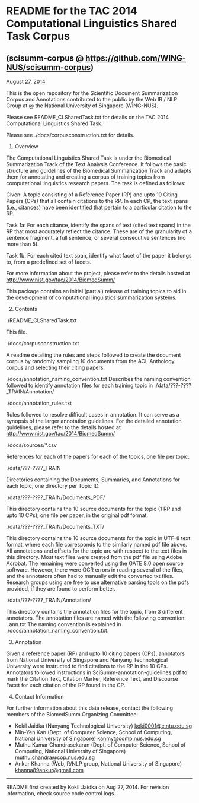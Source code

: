 # README for the TAC 2014 Computational Linguistics Shared Task Corpus

## (scisumm-corpus @ https://github.com/WING-NUS/scisumm-corpus)

August 27, 2014

This is the open repository for the Scientific Document Summarization Corpus and Annotations contributed to the public by the Web IR / NLP Group at @ the National University of Singapore (WING-NUS).

Please see README_CLSharedTask.txt for details on the TAC 2014 Computational Linguistics Shared Task.

Please see ./docs/corpusconstruction.txt for details. 

1. Overview

The Computational Linguistics Shared Task is under the Biomedical Summarization Track of the Text Analysis Conference. It follows the basic  structure and guidelines of the Biomedical Summarization Track and adapts them for annotating and creating a corpus of training topics from computational linguistics research papers.  The task is defined as follows:

Given: A topic consisting of a Reference Paper (RP) and upto 10 Citing Papers (CPs) that all contain citations to the RP. In each CP, the text spans (i.e., citances) have been identified that pertain to a particular citation to the RP.

Task 1a: For each citance, identify the spans of text (cited text spans) in the RP that most accurately reflect the citance. These are of the granularity of a sentence fragment, a full sentence, or several consecutive sentences (no more than 5).

Task 1b: For each cited text span, identify what facet of the paper it belongs to, from a predefined set of facets.

For more information about the project, please refer to the details hosted at 
http://www.nist.gov/tac/2014/BiomedSumm/

This package contains an initial (partial) release of training topics
to aid in the development of computational linguistics summarization systems.

2. Contents

  ./README_CLSharedTask.txt
 
  This file.

  ./docs/corpusconstruction.txt
 
  A readme detailing the rules and steps followed to create the document
  corpus by randomly sampling 10 documents from the ACL Anthology corpus
  and selecting their citing papers.
  
  ./docs/annotation_naming_convention.txt
  Describes the naming convention followed to identify annotation files 
  for each training topic in ./data/???-????_TRAIN/Annotation/

  ./docs/annotation_rules.txt
  
  Rules followed to resolve difficult cases in annotation. It can serve as a synopsis of the larger annotation guidelines. For the detailed annotation guidelines, please refer to the details hosted at http://www.nist.gov/tac/2014/BiomedSumm/

./docs/sources/*.csv

  References for each of the papers for each of the topics, one file
  per topic.
  
./data/???-????_TRAIN
  
  Directories containing the Documents, Summaries, and Annotations for
  each topic, one directory per Topic ID.

./data/???-????_TRAIN/Documents_PDF/
  
  This directory contains the 10 source documents for the topic (1 RP
  and upto 10 CPs), one file per paper, in the original pdf format.

./data/???-????_TRAIN/Documents_TXT/

  This directory contains the 10 source documents for the topic in
  UTF-8 text format, where each file corresponds to the similarly
  named pdf file above.  All annotations and offsets for the topic are
  with respect to the text files in this directory.  Most text files
  were created from the pdf file using Adobe Acrobat. The remaining were
  converted using the GATE 8.0 open source software. 
  However, there were OCR errors in reading several of the files, and the
  annotators often had to manually edit the converted txt files.
  Research groups using are free to use alternative 
  parsing tools on the pdfs provided, if they are found to perform better.

./data/???-????_TRAIN/Annotation/

  This directory contains the annotation files for the topic, from 3
  different annotators.  The annotation files are named with the
  following convention: <TopicID>.<AnnotatorID>.ann.txt The naming convention
  is explained in ./docs/annotation_naming_convention.txt.


3. Annotation

Given a reference paper (RP) and upto 10 citing papers (CPs), annotators from 
National University of Singapore and Nanyang Technological University
were instructed to find citations to the RP in the 10 CPs. Annotators followed instructions
in SciSumm-annotation-guidelines.pdf to mark the Citation Text,
Citation Marker, Reference Text, and Discourse Facet for each citation
of the RP found in the CP.  

4. Contact Information

For further information about this data release, contact the following
members of the BiomedSumm Organizing Committee:

* Kokil Jaidka (Nanyang Technological University) <koki0001@e.ntu.edu.sg>
* Min-Yen Kan (Dept. of Computer Science, School of Computing, National University of Singapore) <kanmy@comp.nus.edu.sg>
* Muthu Kumar Chandrasekaran (Dept. of Computer Science, School of Computing, National University of Singapore) <muthu.chandra@cop.nus.edu.sg>
* Ankur Khanna (Web,IR/NLP group, National University of Singapore) <khanna89ankur@gmail.com>
  
--------------------------------------------------------------------------

README first created by Kokil Jaidka on Aug 27, 2014.  For revision information, check source code control logs.
